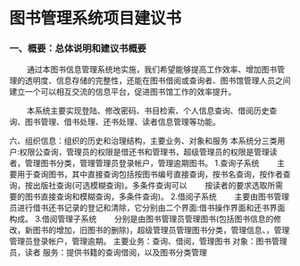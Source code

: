 图书管理系统项目建议书
======================================================================================================================
### 一、概要：总体说明和建议书概要
&#160;&#160;&#160;&#160;&#160;&#160;&#160;&#160;通过本图书信息管理系统地实施，我们希望能够提高工作效率、增加图书管理的透明度、信息存储的完整性，还能在图书借阅或查询者、图书馆管理人员之间建立一个可以相互交流的信息平台，促进图书馆工作的效率提升。

&#160;&#160;&#160;&#160;&#160;&#160;&#160;&#160;本系统主要实现登陆、修改密码、书目检索、个人信息查询、借阅历史查询、图书管理、借书处理、还书处理、读者信息管理等功能。





  
  六、组织信息：组织的历史和治理结构，主要业务、对象和服务
本系统分三类用户:权限公查询，管理员的权限是借还书和管理书，超级管理员的权限是管理读者，管理图书分类，管理管理员登录帐户，管理逾期图书。
 1.查询子系统
　　主要用于查询图书，其中直接查询包括按图书编号直接查询，按书名查询，按作者查询，按出版社查询(可选模糊查询)。多条件查询可以 　　按读者的要求选取所需要的图书直接查询和模糊查询，多条件查询)。
 2.借阅子系统
　　主要由图书管理员进行借书还书记录的登记和清除，它分别由二个界面:借书操作界面和还书界面构成。
 3.借阅管理子系统
　　分别是由图书管理员管理图书(包括图书信息的修改，新图书的增加，旧图书的删除)，超级管理员管理图书分类，管理信息、，管理管理员登录帐户，管理逾期。
主要业务：查询、借阅，管理图书
对象：图书管理员，读者
服务：提供书籍的查询借阅，以及图书分类管理
